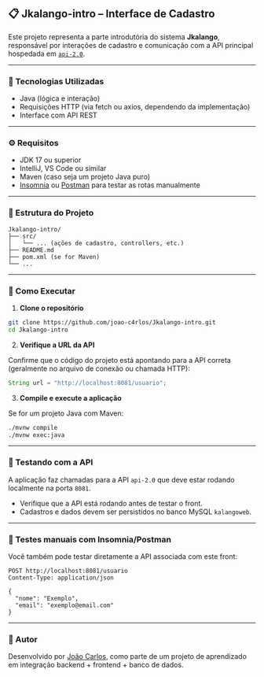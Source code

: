 
## 📋 Jkalango-intro – Interface de Cadastro

Este projeto representa a parte introdutória do sistema **Jkalango**, responsável por interações de cadastro e comunicação com a API principal hospedada em [`api-2.0`](https://github.com/joao-c4rlos/api-2.0).

---

### 🚀 Tecnologias Utilizadas

* Java (lógica e interação)
* Requisições HTTP (via fetch ou axios, dependendo da implementação)
* Interface com API REST

---

### ⚙️ Requisitos

* JDK 17 ou superior
* IntelliJ, VS Code ou similar
* Maven (caso seja um projeto Java puro)
* [Insomnia](https://insomnia.rest/) ou [Postman](https://www.postman.com/) para testar as rotas manualmente

---

### 📁 Estrutura do Projeto

```
Jkalango-intro/
├── src/
│   └── ... (ações de cadastro, controllers, etc.)
├── README.md
├── pom.xml (se for Maven)
└── ...
```

---

### 🔧 Como Executar

1. **Clone o repositório**

```bash
git clone https://github.com/joao-c4rlos/Jkalango-intro.git
cd Jkalango-intro
```

2. **Verifique a URL da API**

Confirme que o código do projeto está apontando para a API correta (geralmente no arquivo de conexão ou chamada HTTP):

```java
String url = "http://localhost:8081/usuario";
```

3. **Compile e execute a aplicação**

Se for um projeto Java com Maven:

```bash
./mvnw compile
./mvnw exec:java
```

---

### 🔌 Testando com a API

A aplicação faz chamadas para a API `api-2.0` que deve estar rodando localmente na porta `8081`.

* Verifique que a API está rodando antes de testar o front.
* Cadastros e dados devem ser persistidos no banco MySQL `kalangoweb`.

---

### 🧪 Testes manuais com Insomnia/Postman

Você também pode testar diretamente a API associada com este front:

```http
POST http://localhost:8081/usuario
Content-Type: application/json

{
  "nome": "Exemplo",
  "email": "exemplo@email.com"
}
```

---

### 👤 Autor

Desenvolvido por [João Carlos](https://github.com/joao-c4rlos), como parte de um projeto de aprendizado em integração backend + frontend + banco de dados.
